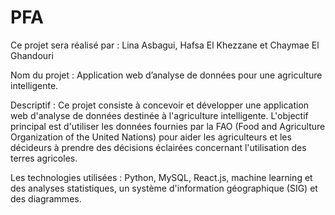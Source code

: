 # PFA
Ce projet sera réalisé par : Lina Asbagui, Hafsa El Khezzane et Chaymae El Ghandouri

Nom du projet : Application web d’analyse de données pour une agriculture intelligente.

Descriptif :
Ce projet consiste à concevoir et développer une application web d'analyse de données destinée à l'agriculture intelligente. L'objectif principal est d'utiliser les données fournies par la FAO (Food and Agriculture Organization of the United Nations) pour aider les agriculteurs et les décideurs à prendre des décisions éclairées concernant l'utilisation des terres agricoles.

Les technologies utilisées : Python, MySQL, React.js, machine learning et des analyses statistiques, un système d'information géographique (SIG) et des diagrammes.





